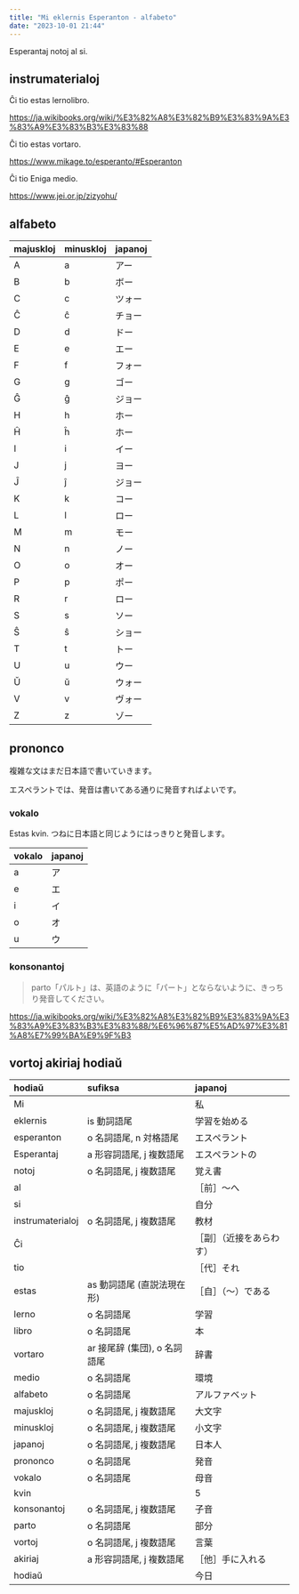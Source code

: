 ```yaml
---
title: "Mi eklernis Esperanton - alfabeto"
date: "2023-10-01 21:44"
---
```


Esperantaj notoj al si.

## instrumaterialoj

Ĉi tio estas lernolibro.

https://ja.wikibooks.org/wiki/%E3%82%A8%E3%82%B9%E3%83%9A%E3%83%A9%E3%83%B3%E3%83%88

Ĉi tio estas vortaro.

https://www.mikage.to/esperanto/#Esperanton

Ĉi tio Eniga medio.

https://www.jei.or.jp/zizyohu/

## alfabeto

| majuskloj | minuskloj | japanoj |
| --------- | --------- | ------- |
| A         | a         | アー    |
| B         | b         | ボー    |
| C         | c         | ツォー  |
| Ĉ         | ĉ         | チョー  |
| D         | d         | ドー    |
| E         | e         | エー    |
| F         | f         | フォー  |
| G         | g         | ゴー    |
| Ĝ         | ĝ         | ジョー  |
| H         | h         | ホー    |
| Ĥ         | ĥ         | ホー    |
| I         | i         | イー    |
| J         | j         | ヨー    |
| Ĵ         | ĵ         | ジョー  |
| K         | k         | コー    |
| L         | l         | ロー    |
| M         | m         | モー    |
| N         | n         | ノー    |
| O         | o         | オー    |
| P         | p         | ポー    |
| R         | r         | ロー    |
| S         | s         | ソー    |
| Ŝ         | ŝ         | ショー  |
| T         | t         | トー    |
| U         | u         | ウー    |
| Ŭ         | ŭ         | ウォー  |
| V         | v         | ヴォー  |
| Z         | z         | ゾー    |

## prononco

複雑な文はまだ日本語で書いていきます。

エスペラントでは、発音は書いてある通りに発音すればよいです。

### vokalo

Estas kvin. つねに日本語と同じようにはっきりと発音します。

| vokalo | japanoj |
| ------ | ------- |
| a      | ア      |
| e      | エ      |
| i      | イ      |
| o      | オ      |
| u      | ウ      |

### konsonantoj

> parto「パルト」は、英語のように「パート」とならないように、きっちり発音してください。

https://ja.wikibooks.org/wiki/%E3%82%A8%E3%82%B9%E3%83%9A%E3%83%A9%E3%83%B3%E3%83%88/%E6%96%87%E5%AD%97%E3%81%A8%E7%99%BA%E9%9F%B3

## vortoj akiriaj hodiaŭ

| hodiaŭ           | sufiksa                     | japanoj                  |
| :--------------- | :-------------------------- | :----------------------- |
| Mi               |                             | 私                       |
| eklernis         | is 動詞語尾                 | 学習を始める             |
| esperanton       | o 名詞語尾, n 対格語尾      | エスペラント             |
| Esperantaj       | a 形容詞語尾, j 複数語尾    | エスペラントの           |
| notoj            | o 名詞語尾, j 複数語尾      | 覚え書                   |
| al               |                             | ［前］～へ               |
| si               |                             | 自分                     |
| instrumaterialoj | o 名詞語尾, j 複数語尾      | 教材                     |
| Ĉi               |                             | ［副］（近接をあらわす） |
| tio              |                             | ［代］それ               |
| estas            | as 動詞語尾 (直説法現在形)   | ［自］（～）である       |
| lerno            | o 名詞語尾                  | 学習                     |
| libro            | o 名詞語尾                  | 本                       |
| vortaro          | ar 接尾辞 (集団), o 名詞語尾 | 辞書                     |
| medio            | o 名詞語尾                  | 環境                     |
| alfabeto         | o 名詞語尾                  | アルファベット           |
| majuskloj        | o 名詞語尾, j 複数語尾      | 大文字                   |
| minuskloj        | o 名詞語尾, j 複数語尾      | 小文字                   |
| japanoj          | o 名詞語尾, j 複数語尾      | 日本人                   |
| prononco         | o 名詞語尾                  | 発音                     |
| vokalo           | o 名詞語尾                  | 母音                     |
| kvin             |                             | 5                        |
| konsonantoj      | o 名詞語尾, j 複数語尾      | 子音                     |
| parto            | o 名詞語尾                  | 部分                     |
| vortoj           | o 名詞語尾, j 複数語尾      | 言葉                     |
| akiriaj          | a 形容詞語尾, j 複数語尾    | ［他］手に入れる         |
| hodiaŭ           |                             | 今日                     |
